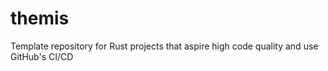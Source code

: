 # themis
Template repository for Rust projects that aspire high code quality and use GitHub's CI/CD
